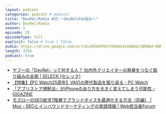 ```yaml
---
layout: podcast
categories: podcast # podcast
title: "DevRel/Radio #25 〜DevRelのお悩み〜"
author: DevRel/Radio
season: 1
episode: 25
episodeType: full
explicit: false # true | false
audio: https://drive.google.com/uc?id=10SbkPhKY3506mG4zOmQUptJWhWGd-KBh
length: 3726
podcast: true
---
```


- [ヤフーの「DevRel」って何する人？ 社内外クリエイターの熱量をつなぐ取り組みの全貌 | SELECK [セレック]](https://seleck.cc/1490)
- [【特集】【PC Watch25周年】VAIOの歴代製品を振り返る - PC Watch](https://pc.watch.impress.co.jp/docs/topic/feature/1343416.html)
- [「アプリストア規制法」がiPhoneのあり方を大きく変えてしまう可能性 - GIGAZINE](https://gigazine.net/news/20210817-app-store-law-apple-google/)
- [モズローのSEO欲求7階層でブランドボイスを最適化する方法（前編） | Moz - SEOとインバウンドマーケティングの実践情報 | Web担当者Forum](https://webtan.impress.co.jp/e/2021/08/16/41275)
